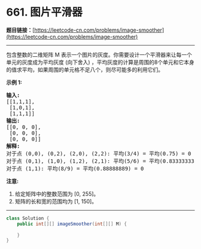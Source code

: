 # 661. 图片平滑器

**题目链接：**[https://leetcode-cn.com/problems/image-smoother](https://leetcode-cn.com/problems/image-smoother)

---

<div class="content__1Y2H">
 <div class="notranslate">
  <p>包含整数的二维矩阵 M 表示一个图片的灰度。你需要设计一个平滑器来让每一个单元的灰度成为平均灰度&nbsp;(向下舍入) ，平均灰度的计算是周围的8个单元和它本身的值求平均，如果周围的单元格不足八个，则尽可能多的利用它们。</p> 
  <p><strong>示例 1:</strong></p> 
  <pre class="language-text"><strong>输入:</strong>
[[1,1,1],
 [1,0,1],
 [1,1,1]]
<strong>输出:</strong>
[[0, 0, 0],
 [0, 0, 0],
 [0, 0, 0]]
<strong>解释:</strong>
对于点 (0,0), (0,2), (2,0), (2,2): 平均(3/4) = 平均(0.75) = 0
对于点 (0,1), (1,0), (1,2), (2,1): 平均(5/6) = 平均(0.83333333) = 0
对于点 (1,1): 平均(8/9) = 平均(0.88888889) = 0
</pre> 
  <p><strong>注意:</strong></p> 
  <ol> 
   <li>给定矩阵中的整数范围为 [0, 255]。</li> 
   <li>矩阵的长和宽的范围均为&nbsp;[1, 150]。</li> 
  </ol> 
 </div>
</div>

---

```java
class Solution {
    public int[][] imageSmoother(int[][] M) {
        
    }
}
```